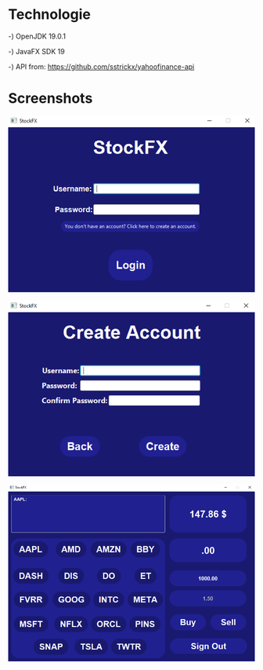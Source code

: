 # Technologie

-) OpenJDK 19.0.1

-) JavaFX SDK 19

-) API from: https://github.com/sstrickx/yahoofinance-api


# Screenshots

![login](./src/main/resources/presentation/LoginPage.PNG)

![register](./src/main/resources/presentation/RegisterPage.PNG)

![stocks](./src/main/resources/presentation/StockPage.PNG)
